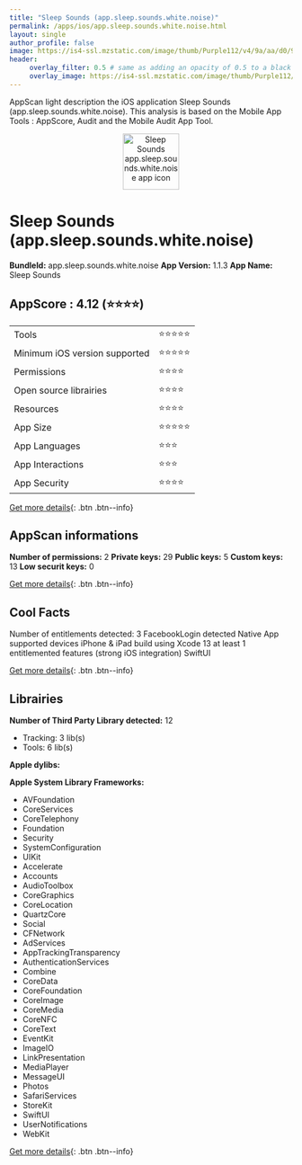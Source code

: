 ```yaml
---
title: "Sleep Sounds (app.sleep.sounds.white.noise)"
permalink: /apps/ios/app.sleep.sounds.white.noise.html
layout: single
author_profile: false
image: https://is4-ssl.mzstatic.com/image/thumb/Purple112/v4/9a/aa/d0/9aaad06c-3890-b201-dac4-27e15235a742/AppIcon-1x_U007emarketing-0-7-0-85-220.png/512x512bb.jpg
header: 
     overlay_filter: 0.5 # same as adding an opacity of 0.5 to a black background
     overlay_image: https://is4-ssl.mzstatic.com/image/thumb/Purple112/v4/9a/aa/d0/9aaad06c-3890-b201-dac4-27e15235a742/AppIcon-1x_U007emarketing-0-7-0-85-220.png/512x512bb.jpg
---
```

AppScan light description the iOS application Sleep Sounds (app.sleep.sounds.white.noise). This analysis is based on the Mobile App Tools : AppScore, Audit and the Mobile Audit App Tool.

  
  
<div style="text-align: center;"><img src="https://is4-ssl.mzstatic.com/image/thumb/Purple112/v4/9a/aa/d0/9aaad06c-3890-b201-dac4-27e15235a742/AppIcon-1x_U007emarketing-0-7-0-85-220.png/512x512bb.jpg" width="100" height="100" alt="Sleep Sounds app.sleep.sounds.white.noise app icon"></div>  
  
# Sleep Sounds (app.sleep.sounds.white.noise)

**BundleId:** app.sleep.sounds.white.noise
**App Version:** 1.1.3
**App Name:** Sleep Sounds


## AppScore : 4.12 (⭐️⭐️⭐️⭐️) 

<table>
<tr><td> Tools </td><td> ⭐️⭐️⭐️⭐️⭐️ </td></tr>
<tr><td> Minimum iOS version supported </td><td> ⭐️⭐️⭐️⭐️⭐️ </td></tr>
<tr><td> Permissions </td><td> ⭐️⭐️⭐️⭐️ </td></tr>
<tr><td> Open source librairies </td><td> ⭐️⭐️⭐️⭐️ </td></tr>
<tr><td> Resources </td><td> ⭐️⭐️⭐️⭐️ </td></tr>
<tr><td> App Size </td><td> ⭐️⭐️⭐️⭐️⭐️ </td></tr>
<tr><td> App Languages </td><td> ⭐️⭐️⭐️ </td></tr>
<tr><td> App Interactions </td><td> ⭐️⭐️⭐️ </td></tr>
<tr><td> App Security </td><td> ⭐️⭐️⭐️⭐️ </td></tr>
</table>

[Get more details](/pricing.html){: .btn .btn--info}  
  
## AppScan informations 

**Number of permissions:** 2
**Private keys:** 29
**Public keys:** 5
**Custom keys:** 13
**Low securit keys:** 0
  
[Get more details](/pricing.html){: .btn .btn--info}

## Cool Facts

Number of entitlements detected: 3
FacebookLogin detected
Native App
supported devices iPhone & iPad
build using Xcode 13
at least 1 entitlemented features (strong iOS integration)
SwiftUI
  
[Get more details](/pricing.html){: .btn .btn--info}

## Librairies 
**Number of Third Party Library detected:** 12
- Tracking: 3 lib(s)
- Tools: 6 lib(s)

**Apple dylibs:**


**Apple System Library Frameworks:**
- AVFoundation
- CoreServices
- CoreTelephony
- Foundation
- Security
- SystemConfiguration
- UIKit
- Accelerate
- Accounts
- AudioToolbox
- CoreGraphics
- CoreLocation
- QuartzCore
- Social
- CFNetwork
- AdServices
- AppTrackingTransparency
- AuthenticationServices
- Combine
- CoreData
- CoreFoundation
- CoreImage
- CoreMedia
- CoreNFC
- CoreText
- EventKit
- ImageIO
- LinkPresentation
- MediaPlayer
- MessageUI
- Photos
- SafariServices
- StoreKit
- SwiftUI
- UserNotifications
- WebKit


  
[Get more details](/pricing.html){: .btn .btn--info}

